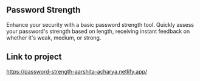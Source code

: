 ## Password Strength
Enhance your security with a basic password strength tool. Quickly assess your password's strength based on length, receiving instant feedback on whether it's weak, medium, or strong.

## Link to project
https://password-strength-aarshita-acharya.netlify.app/
